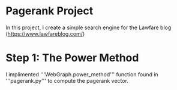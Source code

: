 # Pagerank Project
In this project, I create a simple search engine for the Lawfare blog (https://www.lawfareblog.com/)

# Step 1: The Power Method
I implimented '''WebGraph.power_method''' function found in '''pagerank.py''' to compute the pagerank vector.
